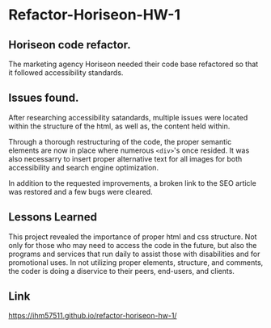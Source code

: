 # Refactor-Horiseon-HW-1

## Horiseon code refactor.

The marketing agency Horiseon needed their code base refactored so that it followed accessibility standards.

## Issues found.

After researching accessibility satandards, multiple issues were located within the structure of the html, as well as, the content held within. 

Through a thorough restructuring of the code, the proper semantic elements are now in place where numerous `<div>`'s once resided. It was also necessarry to insert proper alternative text for all images for both accessibility and search engine optimization. 

In addition to the requested improvements, a broken link to the SEO article was restored and a few bugs were cleared.

## Lessons Learned

This project revealed the importance of proper html and css structure. Not only for those who may need to access the code in the future, but also the programs and services that run daily to assist those with disabilities and for promotional uses. In not utilizing proper elements, structure, and comments, the coder is doing a diservice to their peers, end-users, and clients.

## Link

https://ihm57511.github.io/refactor-horiseon-hw-1/